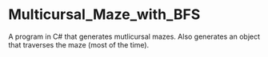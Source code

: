 # Multicursal_Maze_with_BFS
A program in C# that generates mutlicursal mazes. Also generates an object that traverses the maze (most of the time). 
